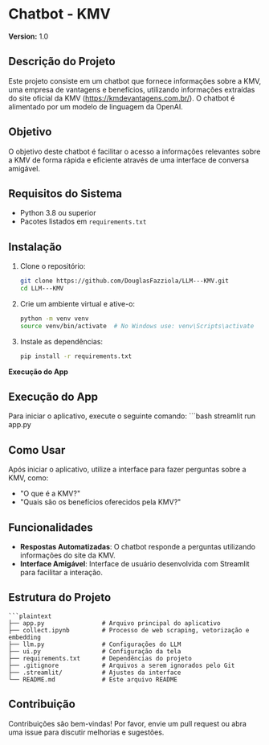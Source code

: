 # Chatbot - KMV
**Version:** 1.0

## Descrição do Projeto
Este projeto consiste em um chatbot que fornece informações sobre a KMV, uma empresa de vantagens e benefícios, utilizando informações extraídas do site oficial da KMV (https://kmdevantagens.com.br/). O chatbot é alimentado por um modelo de linguagem da OpenAI.

## Objetivo
O objetivo deste chatbot é facilitar o acesso a informações relevantes sobre a KMV de forma rápida e eficiente através de uma interface de conversa amigável.

## Requisitos do Sistema
- Python 3.8 ou superior
- Pacotes listados em `requirements.txt`

## Instalação
1. Clone o repositório:
   ```bash
   git clone https://github.com/DouglasFazziola/LLM---KMV.git
   cd LLM---KMV

2. Crie um ambiente virtual e ative-o:
    ```bash
    python -m venv venv
    source venv/bin/activate  # No Windows use: venv\Scripts\activate

3. Instale as dependências:
    ```bash
    pip install -r requirements.txt

**Execução do App**

## Execução do App
Para iniciar o aplicativo, execute o seguinte comando:
    ```bash
    streamlit run app.py

## Como Usar
Após iniciar o aplicativo, utilize a interface para fazer perguntas sobre a KMV, como:
- "O que é a KMV?"
- "Quais são os benefícios oferecidos pela KMV?"

## Funcionalidades
- **Respostas Automatizadas**: O chatbot responde a perguntas utilizando informações do site da KMV.
- **Interface Amigável**: Interface de usuário desenvolvida com Streamlit para facilitar a interação.

## Estrutura do Projeto
    ```plaintext
    ├── app.py                # Arquivo principal do aplicativo
    ├── collect.ipynb         # Processo de web scraping, vetorização e embedding
    ├── llm.py                # Configurações do LLM
    ├── ui.py                 # Configuração da tela
    ├── requirements.txt      # Dependências do projeto
    ├── .gitignore            # Arquivos a serem ignorados pelo Git
    ├── .streamlit/           # Ajustes da interface
    └── README.md             # Este arquivo README

## Contribuição
Contribuições são bem-vindas! Por favor, envie um pull request ou abra uma issue para discutir melhorias e sugestões.